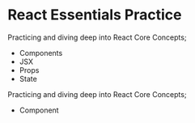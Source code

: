 # React Essentials Practice

Practicing and diving deep into React Core Concepts; 
- Components
- JSX
- Props
- State

Practicing and diving deep into React Core Concepts; 
- Component